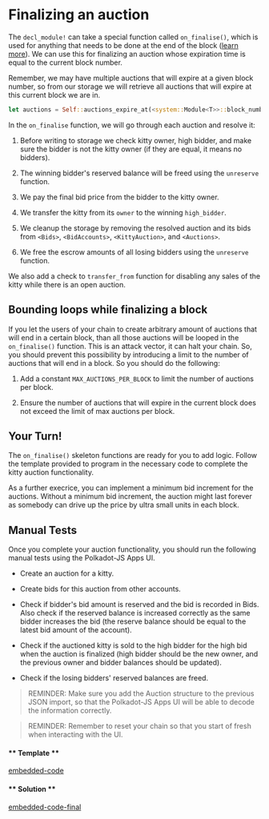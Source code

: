 Finalizing an auction
===

The `decl_module!` can take a special function called `on_finalise()`, which is used for anything that needs to be done at the end of the block ([learn more](https://substrate.readme.io/docs/decl_module#section-on_initialise-and-on_finalise-)). We can use this for finalizing an auction whose expiration time is equal to the current block number.

Remember, we may have multiple auctions that will expire at a given block number, so from our storage we will retrieve all auctions that will expire at this current block we are in.

```rust
let auctions = Self::auctions_expire_at(<system::Module<T>>::block_number());
```

In the `on_finalise` function, we will go through each auction and resolve it:

1. Before writing to storage we check kitty owner, high bidder, and make sure the bidder is not the kitty owner (if they are equal, it means no bidders).

2. The winning bidder's reserved balance will be freed using the `unreserve` function.

3. We pay the final bid price from the bidder to the kitty owner.

4. We transfer the kitty from its `owner` to the winning `high_bidder`.

5. We cleanup the storage by removing the resolved auction and its bids from `<Bids>`, `<BidAccounts>`, `<KittyAuction>`, and `<Auctions>`.

6. We free the escrow amounts of all losing bidders using the `unreserve` function.

We also add a check to `transfer_from` function for disabling any sales of the kitty while there is an open auction.

## Bounding loops while finalizing a block

If you let the users of your chain to create arbitrary amount of auctions that will end in a certain block, than all those auctions will be looped in the `on_finalise()` function. This is an attack vector, it can halt your chain. So, you should prevent this possibility by introducing a limit to the number of auctions that will end in a block. So you should do the following:

1. Add a constant `MAX_AUCTIONS_PER_BLOCK` to limit the number of auctions per block.

2. Ensure the number of auctions that will expire in the current block does not exceed the limit of max auctions per block.

## Your Turn!

The `on_finalise()` skeleton functions are ready for you to add logic. Follow the template provided to program in the necessary code to complete the kitty auction functionality.

As a further execrice, you can implement a minimum bid increment for the auctions. Without a minimum bid increment, the auction might last forever as somebody can drive up the price by ultra small units in each block.

## Manual Tests

Once you complete your auction functionality, you should run the following manual tests using the Polkadot-JS Apps UI.

- Create an auction for a kitty.

- Create bids for this auction from other accounts.

- Check if bidder's bid amount is reserved and the bid is recorded in Bids. Also check if the reserved balance is increased correctly as the same bidder increases the bid (the reserve balance should be equal to the latest bid amount of the account).

- Check if the auctioned kitty is sold to the high bidder for the high bid when the auction is finalized (high bidder should be the new owner, and the previous owner and bidder balances should be updated).

- Check if the losing bidders' reserved balances are freed.

> REMINDER: Make sure you add the Auction structure to the previous JSON import, so that the Polkadot-JS Apps UI will be able to decode the information correctly.

> REMINDER: Remember to reset your chain so that you start of fresh when interacting with the UI.

<!-- tabs:start -->

#### ** Template **

[embedded-code](./assets/5.3-template.rs ':include :type=code embed-template')

#### ** Solution **

[embedded-code-final](./assets/5.3-finished-code.rs ':include :type=code embed-final')

<!-- tabs:end -->
